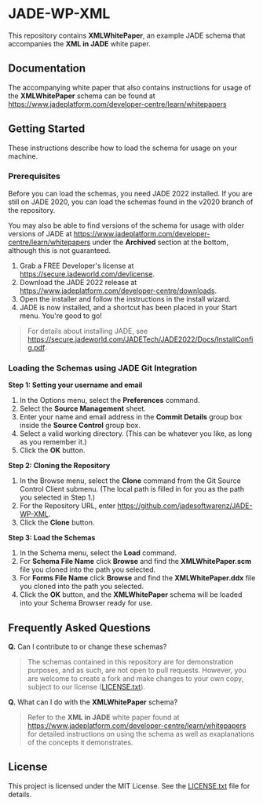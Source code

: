 # JADE-WP-XML
This repository contains **XMLWhitePaper**, an example JADE schema that accompanies the **XML in JADE** white paper.

## Documentation
The accompanying white paper that also contains instructions for usage of the **XMLWhitePaper** schema can be found at https://www.jadeplatform.com/developer-centre/learn/whitepapers

## Getting Started
These instructions describe how to load the schema for usage on your machine.

### Prerequisites

Before you can load the schemas, you need JADE 2022 installed. If you are still on JADE 2020, you can load the schemas found in the v2020 branch of the repository.

You may also be able to find versions of the schema for usage with older versions of JADE at https://www.jadeplatform.com/developer-centre/learn/whitepapers under the **Archived** section at the bottom, although this is not guaranteed.

1. Grab a FREE Developer's license at https://secure.jadeworld.com/devlicense.
2. Download the JADE 2022 release at https://www.jadeplatform.com/developer-centre/downloads.
3. Open the installer and follow the instructions in the install wizard.
4. JADE is now installed, and a shortcut has been placed in your Start menu. You're good to go!

> For details about installing JADE, see https://secure.jadeworld.com/JADETech/JADE2022/Docs/InstallConfig.pdf.

### Loading the Schemas using JADE Git Integration

**Step 1: Setting your username and email**
1. In the Options menu, select the **Preferences** command.
2. Select the **Source Management** sheet.
3. Enter your name and email address in the **Commit Details** group box inside the **Source Control** group box.
4. Select a valid working directory. (This can be whatever you like, as long as you remember it.)
5. Click the **OK** button.

**Step 2: Cloning the Repository**
1. In the Browse menu, select the **Clone** command from the Git Source Control Client submenu.
(The local path is filled in for you as the path you selected in Step 1.)
2. For the Repository URL, enter https://github.com/jadesoftwarenz/JADE-WP-XML.
3. Click the **Clone** button.

**Step 3: Load the Schemas**
1. In the Schema menu, select the **Load** command.
2. For **Schema File Name** click **Browse** and find the **XMLWhitePaper.scm** file you cloned into the path you selected.
3. For **Forms File Name** click **Browse** and find the **XMLWhitePaper.ddx** file you cloned into the path you selected.
4. Click the **OK** button, and the **XMLWhitePaper** schema will be loaded into your Schema Browser ready for use.

## Frequently Asked Questions
**Q.** Can I contribute to or change these schemas?
> The schemas contained in this repository are for demonstration purposes, and as such, are not open to pull requests. However, you are welcome to create a fork and make changes to your own copy, subject to our license ([LICENSE.txt](LICENSE.txt)).

**Q.** What can I do with the **XMLWhitePaper** schema?
> Refer to the **XML in JADE** white paper found at https://www.jadeplatform.com/developer-centre/learn/whitepapers for detailed instructions on using the schema as well as exaplanations of the concepts it demonstrates.


## License

This project is licensed under the MIT License. See the [LICENSE.txt](LICENSE.txt) file for details.
